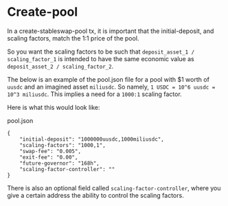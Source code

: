 # Create-pool

In a create-stableswap-pool tx, it is important that the initial-deposit, and scaling factors, match the 1:1 price of the pool.

So you want the scaling factors to be such that `deposit_asset_1 / scaling_factor_1` is intended to have the same economic value as `deposit_asset_2 / scaling_factor_2`.

The below is an example of the pool.json file for a pool with $1 worth of `uusdc` and an imagined asset `miliusdc`. So namely, `1 USDC = 10^6 uusdc = 10^3 miliusdc`. This implies a need for a `1000:1` scaling factor.

Here is what this would look like:

pool.json

``` {.json}
{
	"initial-deposit": "1000000uusdc,1000miliusdc",
    "scaling-factors": "1000,1",
	"swap-fee": "0.005",
	"exit-fee": "0.00",
	"future-governor": "168h",
    "scaling-factor-controller": ""
}
```

There is also an optional field called `scaling-factor-controller`,
where you give a certain address the ability to control the scaling factors.